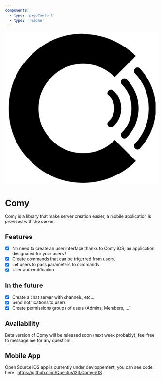 ```yaml
---
components:
  - type: 'pageContent'
  - type: 'readme'
---
```


![Test](https://github.com/Quentus123/Comy/blob/master/assets/logo.png?raw=true)

# Comy
Comy is a library that make server creation easier, a mobile application is provided with the server.

## Features 

- [x] No need to create an user interface thanks to Comy iOS, an application designated for your users !
- [x] Create commands that can be trigerred from users.
- [x] Let users to pass parameters to commands
- [x] User authentification

## In the future

- [x] Create a chat server with channels, etc...
- [x] Send notifications to users
- [x] Create permissions groups of users (Admins, Members, ...)

## Availability
Beta version of Comy will be released soon (next week probably), feel free to message me for any question!

## Mobile App
Open Source iOS app is currently under devloppement, you can see code here : https://github.com/Quentus123/Comy-iOS

